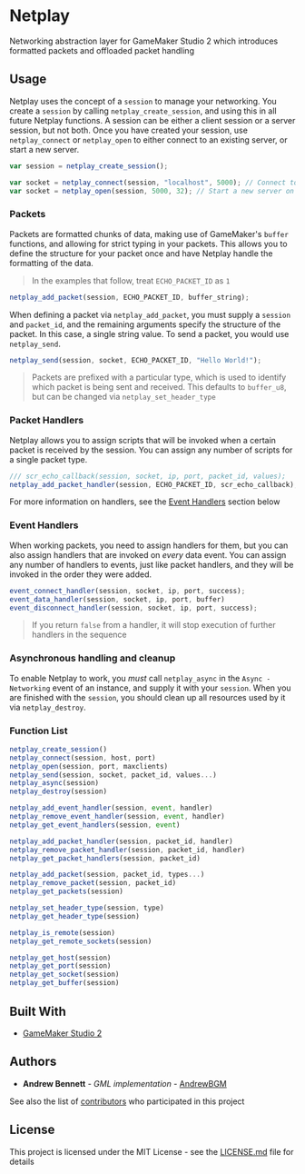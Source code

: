 # Netplay

Networking abstraction layer for GameMaker Studio 2 which introduces formatted packets and offloaded packet handling

## Usage

Netplay uses the concept of a `session` to manage your networking. You create a `session` by calling `netplay_create_session`, and using this in all future Netplay functions. A session can be either a client session or a server session, but not both. Once you have created your session, use `netplay_connect` or `netplay_open` to either connect to an existing server, or start a new server.

```javascript
var session = netplay_create_session();

var socket = netplay_connect(session, "localhost", 5000); // Connect to a server on localhost:5000
var socket = netplay_open(session, 5000, 32); // Start a new server on localhost:5000
```

### Packets
Packets are formatted chunks of data, making use of GameMaker's `buffer` functions, and allowing for strict typing in your packets. This allows you to define the structure for your packet once and have Netplay handle the formatting of the data.
 > In the examples that follow, treat `ECHO_PACKET_ID` as `1`

```javascript
netplay_add_packet(session, ECHO_PACKET_ID, buffer_string);
```

When defining a packet via `netplay_add_packet`, you must supply a `session`  and `packet_id`, and the remaining arguments specify the structure of the packet. In this case, a single string value. To send a packet, you would use `netplay_send`.

```javascript
netplay_send(session, socket, ECHO_PACKET_ID, "Hello World!");
```

 > Packets are prefixed with a particular type, which is used to identify which packet is being sent and received. This defaults to `buffer_u8`, but can be changed via `netplay_set_header_type`

### Packet Handlers
Netplay allows you to assign scripts that will be invoked when a certain packet is received by the session. You can assign any number of scripts for a single packet type.

```javascript
/// scr_echo_callback(session, socket, ip, port, packet_id, values);
netplay_add_packet_handler(session, ECHO_PACKET_ID, scr_echo_callback);
```

For more information on handlers, see the [Event Handlers](#event-handlers) section below

### Event Handlers
When working packets, you need to assign handlers for them, but you can also assign handlers that are invoked on *every* data event. You can assign any number of handlers to events, just like packet handlers, and they will be invoked in the order they were added.

```javascript
event_connect_handler(session, socket, ip, port, success);
event_data_handler(session, socket, ip, port, buffer)
event_disconnect_handler(session, socket, ip, port, success);
```
 > If you return `false` from a handler, it will stop execution of further handlers in the sequence

### Asynchronous handling and cleanup
To enable Netplay to work, you *must* call `netplay_async` in the `Async - Networking` event of an instance, and supply it with your `session`.
When you are finished with the `session`, you should clean up all resources used by it via `netplay_destroy`.

### Function List
```javascript
netplay_create_session()
netplay_connect(session, host, port)
netplay_open(session, port, maxclients)
netplay_send(session, socket, packet_id, values...)
netplay_async(session)
netplay_destroy(session)

netplay_add_event_handler(session, event, handler)
netplay_remove_event_handler(session, event, handler)
netplay_get_event_handlers(session, event)

netplay_add_packet_handler(session, packet_id, handler)
netplay_remove_packet_handler(session, packet_id, handler)
netplay_get_packet_handlers(session, packet_id)

netplay_add_packet(session, packet_id, types...)
netplay_remove_packet(session, packet_id)
netplay_get_packets(session)

netplay_set_header_type(session, type)
netplay_get_header_type(session)

netplay_is_remote(session)
netplay_get_remote_sockets(session)

netplay_get_host(session)
netplay_get_port(session)
netplay_get_socket(session)
netplay_get_buffer(session)
```

## Built With

* [GameMaker Studio 2](http://www.yoyogames.com/gamemaker/studio2)

## Authors

* **Andrew Bennett** - *GML implementation* - [AndrewBGM](https://github.com/AndrewBGM)

See also the list of [contributors](https://github.com/AndrewBGM/netplay/contributors) who participated in this project

## License

This project is licensed under the MIT License - see the [LICENSE.md](LICENSE) file for details
